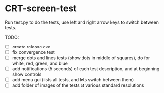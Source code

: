 # CRT-screen-test

Run test.py to do the tests, use left and right arrow keys to switch between tests.

TODO:
- [ ] create release exe
- [ ] fix convergence test
- [ ] merge dots and lines tests (show dots in middle of squares), do for white, red, green, and blue
- [ ] add notifications (5 seconds) of each test description, and at beginning show controls
- [ ] add menu gui (lists all tests, and lets switch between them)
- [ ] add folder of images of the tests at various standard resolutions
